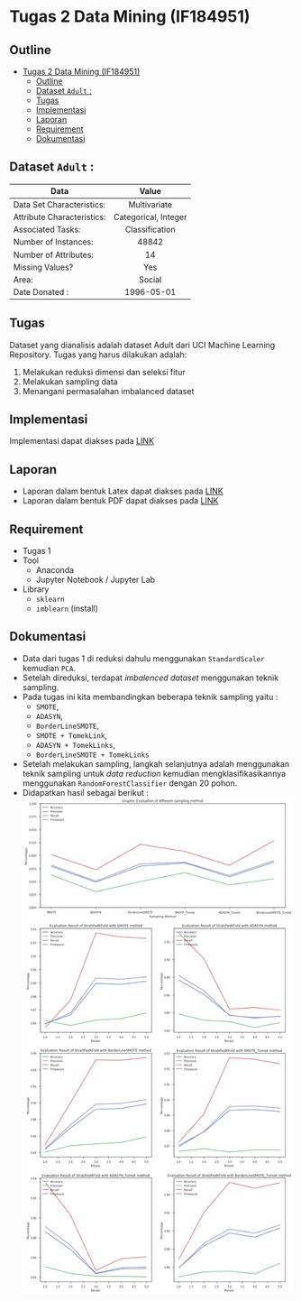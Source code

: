 # Tugas 2 Data Mining (IF184951)

## Outline
- [Tugas 2 Data Mining (IF184951)](#tugas-2-data-mining-if184951)
  - [Outline](#outline)
  - [Dataset `Adult` :](#dataset-adult)
  - [Tugas](#tugas)
  - [Implementasi](#implementasi)
  - [Laporan](#laporan)
  - [Requirement](#requirement)
  - [Dokumentasi](#dokumentasi)

## Dataset `Adult` :
| Data | Value |
|------|:-----:|
| Data Set Characteristics: | Multivariate |
| Attribute Characteristics: | Categorical, Integer |
| Associated Tasks: | Classification |
| Number of Instances: | 48842 |
| Number of Attributes: | 14 |
| Missing Values? | Yes |
| Area: | Social |
| Date Donated : | 1996-05-01 |

## Tugas
Dataset	yang	dianalisis	adalah	dataset	Adult	dari	UCI	Machine	Learning	Repository.	Tugas	yang	harus	dilakukan	adalah:	
1. Melakukan	reduksi	dimensi	dan	seleksi	fitur	
2. Melakukan	sampling	data	
3. Menangani	permasalahan	imbalanced	dataset		

## Implementasi
Implementasi dapat diakses pada [LINK](tugas-2.ipynb)

## Laporan
- Laporan dalam bentuk Latex dapat diakses pada [LINK](tugas-2.tex)
- Laporan dalam bentuk PDF dapat diakses pada [LINK](tugas_2.pdf)

## Requirement
- Tugas 1
- Tool
    - Anaconda
    - Jupyter Notebook / Jupyter Lab
- Library
    - `sklearn`
    - `imblearn` (install)

## Dokumentasi 
- Data dari tugas 1 di reduksi dahulu menggunakan `StandardScaler` kemudian `PCA`.
- Setelah direduksi, terdapat *imbalenced dataset* menggunakan teknik sampling.
- Pada tugas ini kita membandingkan beberapa teknik sampling yaitu :
    - `SMOTE`,
    - `ADASYN`, 
    - `BorderLineSMOTE`, 
    - `SMOTE + TomekLink`, 
    - `ADASYN + TomekLinks`,
    - `BorderLineSMOTE + TomekLinks`
- Setelah melakukan sampling, langkah selanjutnya adalah menggunakan teknik sampling untuk *data reduction* kemudian mengklasifikasikannya menggunakan `RandomForestClassifier` dengan 20 pohon.
- Didapatkan hasil sebagai berikut :
![HasilKlasifikasi](./tugas-2_files/tugas-2_36_0.png)
